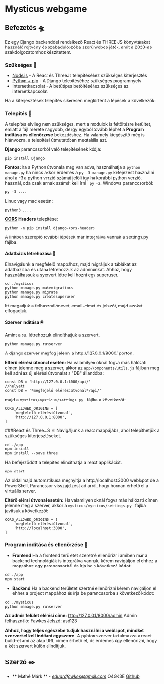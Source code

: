 ﻿# Mysticus webgame

## Befezetés 🛸

Ez egy Django backenddel rendelkező React és THREE.JS könyvtárakat használó  rejtvény és szabadulószóba szerű webes játék, amit a 2023-as szakdolgozatomhoz készítettem.


### Szükséges 🔧

* [Node.js](https://nodejs.org/es/download/) - A React és ThreeJs telepítéséhez szükséges kiterjesztés
* [Python + pip](https://www.python.org/downloads/) - A Django telepítéséhez szükséges programnyelv
* Internetkacsolat - A betűtípus betöltéséhez szükséges az internetkapcsolat.

Ha a kiterjesztések telepítés sikeresen megtörtént a lépések a következők:

### Telepítés 💾

A telepítés elvileg nem szükséges, mert a modulok is feltöltésre kerültet, emiatt a fájl mérete nagyobb, de így egyből tovább léphet 
a <b>Program indítása és ellenőrzése</b> bekezdéshez. 
Ha valamely kiegészítő még is hiányozna, a telepítési útmutatóban megtalálja azt. 

<b>Django</b> parancssorból való telepítésének kódja:
```
pip install Django
```
<b>Fontos:</b> ha a Python útvonala meg van adva, használhatja a ```python manage.py``` ha nincs akkor érdemes a ```py -3 manage.py``` kefejezést használni  ahol a -3 a python verzió számát jelöli így ha korábbi python verziót használ, oda csak annak számát kell írni ``` py -2```. 
Windows paranccsorból:
```
py -3 ....

```
Linux vagy mac esetén:
```
python3 ....

```
<b>[CORS](https://pypi.org/project/django-cors-headers/) Headers</b> telepítése:
```
python -m pip install django-cors-headers
```
A linkben szereplő további lépések már integrálva vannak a settings.py fájlba. 

#### Adatbázis létrehozása 🧮
 Elnavigálunk a megfelelő mappához, majd migráljuk a táblákat az adatbázisba és utána létrehozzuk az adminunkat. Ahhoz, hogy használhassuk a syervert létre kell hozni egy superuser.


```
cd ./mysticus
python manage.py makemigrations
python manage.py migrate
python manage.py createsuperuser
```

Itt megadjuk a felhasználónevet, email-címet és jelszót, majd azokat elfogadjuk.

#### Szerver indítása 🖲️

Amint a su. létrehoztuk elindíthatjuk a szervert.
```
python manage.py runserver
```

A django szerver megfog jelenni a http://127.0.0.1/8000/ porton. 

<b>Eltérő elérési útvonal esetén:</b>
Ha valamilyen oknál fogva más hálózati címen jelenne meg a szerver, akkor az ```app/components/utils.js``` fájlban meg kell adni az új elérési útvonalat a "DB" állandóba:
```
const DB = 'http://127.0.0.1:8000/api/'
//helyett
const DB = '*megfejelő elérésiútvonal*/api/'
```
 majd a ```mysticus/mysticus/settings.py ``` fájlba a következőt:

```
CORS_ALLOWED_ORIGINS = [
    'megfelelő elérésiútvonal', 
    'http://127.0.0.1:8000',
]
```



###React és Three.JS ⚛️ 
Navigáljunk a react mappájába, ahol telepíthetjük a szükséges kiterjesztéseket. 
```
cd ./app
npm install 
npm install --save three
```

Ha befejeződött a telepítés elindíthatja a react applikációt.
```
npm start
```
Az oldal majd automatikusa megnyitja a http://localhost:3000 weblapot de a PowerShell, Parancssor visszajelzést ad arról, hogy honnan érhető el a virtuális server.

<b>Eltérő elérsi útvonal esetén:</b>
Ha valamilyen oknál fogva más hálózati címen jelenne meg a szerver, akkor a ```mysticus/mysticus/settings.py ``` fájlba javítsuk a következőt:

```
CORS_ALLOWED_ORIGINS = [
    'megfelelő elérésiútvonal', 
    'http://localhost:3000',
]
```


### Program indítása és ellenőrzése 🧪

* <b>Frontend</b>
Ha a frontend területet szeretné ellenőrizni amiben már a backend technológiák is integrálva vannak, kérem navigáljon el ehhez a mappához egy parancssorból és írja be a következő kódot:
```
cd ./app 
npm start
```

* <b>Backend</b>
Ha a backend területet szertné ellenőrizni kérem navigáljon el ehhez a project mappához és írja be parancssorba a következő kódot:
```
cd ./mysticus
python manage.py runserver
```

<b>Az admin felület elérési címe:</b>
http://127.0.0.1/8000/admin
Admin felhasználó: Fawkes
Jelszó: asd123

<b>Ahhoz, hogy teljes egészébe tudjuk használni a weblapot, mindkét szervert el kell indítani egyszerre.</b>
A pyhton szerver tartalmazza a react build-et ami az alap URL címen érhető el, de érdemes úgy ellenőrizni, hogy a két szervert külön elindítjuk. 

## Szerző ✒️

* ** Máthé Márk ** - *eduardfawkes@gmail.com*  O4GK3E [Github](https://github.com/mathemark)
